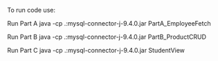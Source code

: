 To run code use:

Run Part A
java -cp .:mysql-connector-j-9.4.0.jar PartA_EmployeeFetch

Run Part B
java -cp .:mysql-connector-j-9.4.0.jar PartB_ProductCRUD

Run Part C
java -cp .:mysql-connector-j-9.4.0.jar StudentView
